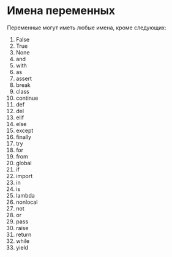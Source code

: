# Имена переменных
Переменные могут иметь любые имена, кроме следующих:
 1. False
 2. True
 3. None
 4. and
 5. with
 6. as
 7. assert
 8. break
 9. class
10. continue
11. def
12. del
13. elif
14. else
15. except
16. finally
17. try
18. for
19. from
20. global
21. if
22. import
23. in
24. is
25. lambda
26. nonlocal
27. not
28. or
29. pass
30. raise
31. return
32. while
33. yield